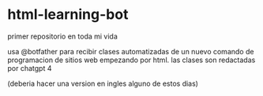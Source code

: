 # html-learning-bot
primer repositorio en toda mi vida

usa @botfather para recibir clases automatizadas de un nuevo comando de programacion de sitios web empezando por html.
las clases son redactadas por chatgpt 4

(deberia hacer una version en ingles alguno de estos dias)

